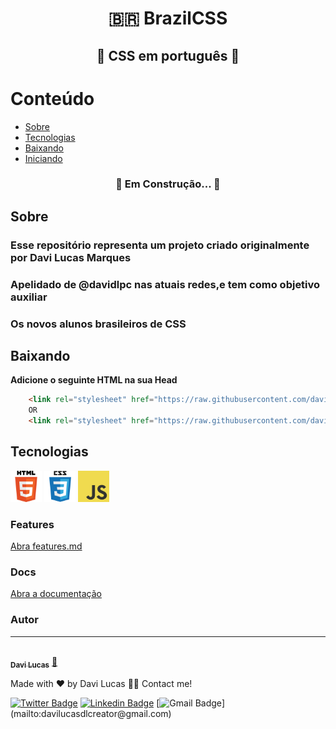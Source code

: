 <h1 align="center">
    🇧🇷 BrazilCSS
</h1>
<h2 align="center">🚀 CSS em português 🚀</h2>

Conteúdo
=================
   * [Sobre](#Sobre)
   * [Tecnologias](#Tecnologias)
   * [Baixando](#Baixando)
   * [Iniciando](#Iniciando)
  
<h3 align="center"> 
	🚧 Em Construção... 🚧
</h3>
 
<div id="Sobre">    

## Sobre
### Esse repositório representa um projeto criado originalmente por Davi Lucas Marques
### Apelidado de @davidlpc nas atuais redes,e tem como objetivo auxiliar
### Os novos alunos brasileiros de CSS

</div>

<div id="Baixando">

## Baixando

<strong>Adicione o seguinte HTML na sua Head</strong>

```html
    <link rel="stylesheet" href="https://raw.githubusercontent.com/davidlpc1/BrazilCss/main/styles/main.css">
    OR
    <link rel="stylesheet" href="https://raw.githubusercontent.com/davidlpc1/BrazilCss/main/styles/main+reset.css">
```

</div>

<div id="Tecnologias">

## Tecnologias

<code><img  height="50" src="https://raw.githubusercontent.com/github/explore/80688e429a7d4ef2fca1e82350fe8e3517d3494d/topics/html/html.png" alt="HTML"></code>
<code><img  height="50" src="https://raw.githubusercontent.com/github/explore/80688e429a7d4ef2fca1e82350fe8e3517d3494d/topics/css/css.png" alt="CSS"></code>
<code><img height="50" src="https://raw.githubusercontent.com/github/explore/80688e429a7d4ef2fca1e82350fe8e3517d3494d/topics/javascript/javascript.png" alt="JavaScript"></code>
</div>

<div id="Iniciando">

### Features

<a href="https://github.com/davidlpc1/BrazilCss/blob/main/features.md">Abra features.md</a>

### Docs

<a href="https://github.com/davidlpc1/BrazilCss/blob/main/docs/">Abra a documentação</a>

</div>

### Autor
---

<a href="https://github.com/davidlpc1">
 <img style="border-radius: 50%;" src="https://avatars2.githubusercontent.com/u/66884233?v=4" width="100px;" alt="">
 <br />
 <sub><b>Davi Lucas</b></sub></a> <a href="https://app.rocketseat.com.br/me/davi-lucas-marques-de-freitas-04149">🚀</a>


Made with ❤️ by Davi Lucas 👋🏽 Contact me!

[![Twitter Badge](https://img.shields.io/badge/-@ProgramadorDavi-1ca0f1?style=flat-square&labelColor=1ca0f1&logo=twitter&logoColor=white&link=https://twitter.com/ProgramadorDavi)](https://twitter.com/ProgramadorDavi) [![Linkedin Badge](https://img.shields.io/badge/-Davi-Lucas?style=flat-square&logo=Linkedin&logoColor=white&link=https://www.linkedin.com/in/davi-lucas-93abb71b3/)](https://www.linkedin.com/in/davi-lucas-93abb71b3/) 
[![Gmail Badge](https://img.shields.io/badge/-davilucasdlcreator@gmail.com-c14438?)](mailto:davilucasdlcreator@gmail.com)